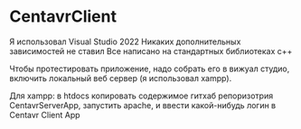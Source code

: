 # CentavrClient

Я использовал Visual Studio 2022
Никаких дополнительных зависимостей не ставил
Все написано на стандартных библиотеках c++

Чтобы протестировать приложение, надо собрать его в вижуал студио, включить локальный веб сервер (я использовал xampp). 

Для xampp:
в htdocs копировать содержимое гитхаб репоризотрия CentavrServerApp, запустить apache, и ввести какой-нибудь логин в Centavr Client App 
